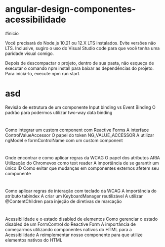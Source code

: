 # angular-design-componentes-acessibilidade

#inicio

Você precisará do Node.js 10.21 ou 12.X LTS instalados. Evite versões não LTS. Inclusive, sugiro o uso do Visual Studio code para que você tenha uma paridade visual comigo.

Depois de descompactar o projeto, dentro de sua pasta, não esqueça de executar o comando npm install para baixar as dependências do projeto. Para iniciá-lo, execute npm run start.

# asd

Revisão de estrutura de um componente
Input binding vs Event Binding
O padrão para podermos utilizar two-way data binding

#

Como integrar um custom component com Reactive Forms
A interface ControlValueAccessor
O papel do token NG_VALUE_ACCESSOR
A utilizar ngModel e formControlName com um custom component

#

Onde encontrar e como aplicar regras da WCAG
O papel dos atributos ARIA
Utilização do Chromevox como text reader
A importância de se garantir um único ID
Como evitar que mudanças em componentes externos afetem seu componente

#

Como aplicar regras de interação com teclado da WCAG
A importância do atributo tabindex
A criar um KeyboardManager reutilizável
A utilizar @ContentChildren para injeção de diretivas de marcação

#

Acessibilidade e o estado disabled de elementos
Como gerenciar o estado disabled de um FormControl do Reactive Form
A importância de começarmos utilizando componentes nativos do HTML para a Acessibilidade
A reimplementar nosso componente para que utilize elementos nativos do HTML
